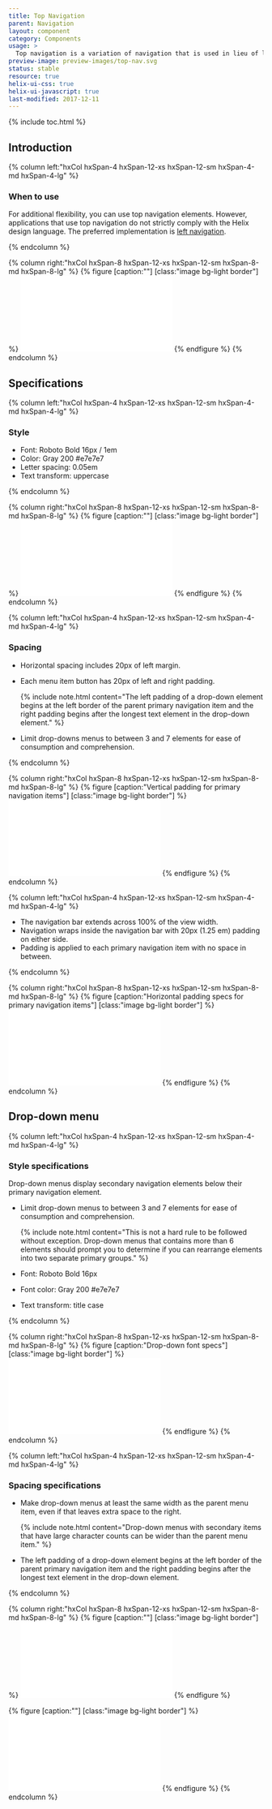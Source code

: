 ```yaml
---
title: Top Navigation
parent: Navigation
layout: component
category: Components
usage: >
  Top navigation is a variation of navigation that is used in lieu of left navigation. It establishes a user's location within an application and shows the path forward to accomplish a goal. Consistent navigation patterns increase user confidence and efficiency.
preview-image: preview-images/top-nav.svg
status: stable
resource: true
helix-ui-css: true
helix-ui-javascript: true
last-modified: 2017-12-11
---
```


{% include toc.html %}


<section class="static-section" markdown="1">

## Introduction

<div class="hxRow"  markdown="1">
{% column left:"hxCol hxSpan-4 hxSpan-12-xs hxSpan-12-sm hxSpan-4-md hxSpan-4-lg" %}

### When to use

For additional flexibility, you can use top navigation elements. However, applications that use top navigation do not strictly comply with the Helix design language. The preferred implementation is [left navigation]({{site.baseurl}}/components/left-nav.html).

{% endcolumn %}

{% column right:"hxCol hxSpan-8 hxSpan-12-xs hxSpan-12-sm hxSpan-8-md hxSpan-8-lg" %}
{% figure [caption:""] [class:"image bg-light border"] %}
<embed src="{{site.cdn_url}}/img/layout/navigation-top.svg"/>
{% endfigure %}
{% endcolumn %}
</div>

</section>

<section class="static-section" markdown="1">

## Specifications

<div class="hxRow"  markdown="1">
{% column left:"hxCol hxSpan-4 hxSpan-12-xs hxSpan-12-sm hxSpan-4-md hxSpan-4-lg" %}

### Style

- Font: Roboto Bold 16px / 1em
- Color: Gray 200 #e7e7e7
- Letter spacing: 0.05em
- Text transform: uppercase

{% endcolumn %}

{% column right:"hxCol hxSpan-8 hxSpan-12-xs hxSpan-12-sm hxSpan-8-md hxSpan-8-lg" %}
{% figure [caption:""] [class:"image bg-light border"] %}
<embed src="{{site.cdn_url}}/img/layout/navigation-top-color-type.svg"/>
{% endfigure %}
{% endcolumn %}
</div>

</section>

<section class="static-section" markdown="1">

<div class="hxRow"  markdown="1">
{% column left:"hxCol hxSpan-4 hxSpan-12-xs hxSpan-12-sm hxSpan-4-md hxSpan-4-lg" %}

### Spacing

-   Horizontal spacing includes 20px of left margin.

-   Each menu item button has 20px of left and right padding.

    {% include note.html content="The left padding of a drop-down element begins at the left border of the parent primary navigation item and the right padding begins after the longest text element in the drop-down element." %}

-   Limit drop-downs menus to between 3 and 7 elements for ease of consumption and comprehension.

{% endcolumn %}

{% column right:"hxCol hxSpan-8 hxSpan-12-xs hxSpan-12-sm hxSpan-8-md hxSpan-8-lg" %}
{% figure [caption:"Vertical padding for primary navigation items"] [class:"image bg-light border"] %}
<embed src="{{site.cdn_url}}/img/layout/navigation-top-spacing-vertical.svg"/>
{% endfigure %}
{% endcolumn %}
</div>

</section>

<section class="static-section" markdown="1">

<div class="hxRow"  markdown="1">
{% column left:"hxCol hxSpan-4 hxSpan-12-xs hxSpan-12-sm hxSpan-4-md hxSpan-4-lg" %}

- The navigation bar extends across 100% of the view width.
- Navigation wraps inside the navigation bar with 20px (1.25 em) padding on either side.
- Padding is applied to each primary navigation item with no space in between.

{% endcolumn %}

{% column right:"hxCol hxSpan-8 hxSpan-12-xs hxSpan-12-sm hxSpan-8-md hxSpan-8-lg" %}
{% figure [caption:"Horizontal padding specs for primary navigation items"] [class:"image bg-light border"] %}
<embed src="{{site.cdn_url}}/img/layout/navigation-top-spacing-horizontal.svg"/>
{% endfigure %}
{% endcolumn %}
</div>

</section>

<section class="static-section" markdown="1">

## Drop-down menu

<div class="hxRow"  markdown="1">
{% column left:"hxCol hxSpan-4 hxSpan-12-xs hxSpan-12-sm hxSpan-4-md hxSpan-4-lg" %}

### Style specifications

Drop-down menus display secondary navigation elements below their primary navigation element.

-   Limit drop-down menus to between 3 and 7 elements for ease of consumption and comprehension.

    {% include note.html content="This is not a hard rule to be followed without exception. Drop-down menus that contains more than 6 elements should prompt you to determine if you can rearrange elements into two separate primary groups." %}

-   Font: Roboto Bold 16px

-   Font color: Gray 200 #e7e7e7

-   Text transform: title case

{% endcolumn %}

{% column right:"hxCol hxSpan-8 hxSpan-12-xs hxSpan-12-sm hxSpan-8-md hxSpan-8-lg" %}
{% figure [caption:"Drop-down font specs"] [class:"image bg-light border"] %}
<embed src="{{site.cdn_url}}/img/layout/navigation-dropdown-color-type.svg"/>
{% endfigure %}
{% endcolumn %}
</div>

</section>

<section class="static-section" markdown="1">

<div class="hxRow"  markdown="1">
{% column left:"hxCol hxSpan-4 hxSpan-12-xs hxSpan-12-sm hxSpan-4-md hxSpan-4-lg" %}

### Spacing specifications

-   Make drop-down menus at least the same width as the parent menu item, even if that leaves extra space to the right.

    {% include note.html content="Drop-down menus with secondary items that have large character counts can be wider than the parent menu item." %}

-   The left padding of a drop-down element begins at the left border of the parent primary navigation item and the right padding begins after the longest text element in the drop-down element.


{% endcolumn %}

{% column right:"hxCol hxSpan-8 hxSpan-12-xs hxSpan-12-sm hxSpan-8-md hxSpan-8-lg" %}
{% figure [caption:""] [class:"image bg-light border"] %}
<embed src="{{site.cdn_url}}/img/layout/navigation-dropdown-spacing-vertical.svg"/>
{% endfigure %}

{% figure [caption:""] [class:"image bg-light border"] %}
<embed src="{{site.cdn_url}}/img/layout/navigation-dropdown-spacing-horizontal.svg"/>
{% endfigure %}
{% endcolumn %}
</div>

</section>
